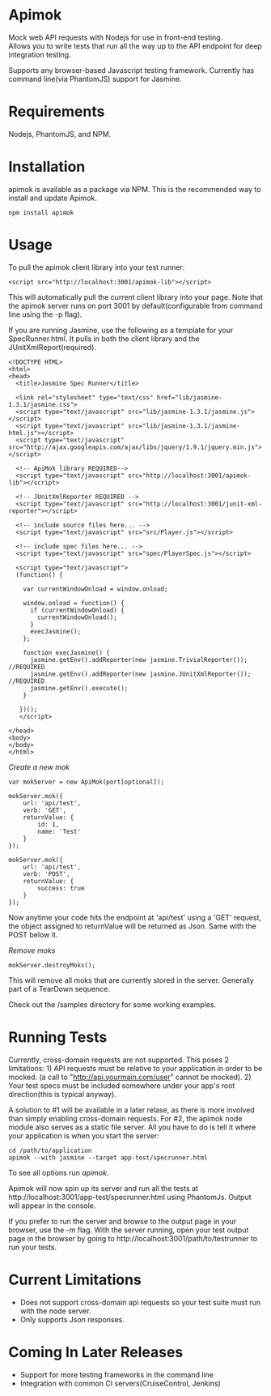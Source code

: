 Apimok
======

Mock web API requests with Nodejs for use in front-end testing.  
Allows you to write tests that run all the way up to the API endpoint for deep integration testing.

Supports any browser-based Javascript testing framework.  Currently has command line(via PhantomJS) support for Jasmine.

Requirements
============

Nodejs, PhantomJS, and NPM.

Installation
============

apimok is available as a package via NPM.  This is the recommended way to install and update Apimok.

    npm install apimok
    
Usage
=====

To pull the apimok client library into your test runner:

    <script src="http://localhost:3001/apimok-lib"></script>

This will automatically pull the current client library into your page. Note that the apimok server runs on port 3001 by default(configurable from command line using the -p flag).

If you are running Jasmine, use the following as a template for your SpecRunner.html.  It pulls in both the client library and the JUnitXmlReport(required).

    <!DOCTYPE HTML>
    <html>
    <head>
      <title>Jasmine Spec Runner</title>

      <link rel="stylesheet" type="text/css" href="lib/jasmine-1.3.1/jasmine.css">
      <script type="text/javascript" src="lib/jasmine-1.3.1/jasmine.js"></script>
      <script type="text/javascript" src="lib/jasmine-1.3.1/jasmine-html.js"></script>  
      <script type="text/javascript" src="http://ajax.googleapis.com/ajax/libs/jquery/1.9.1/jquery.min.js"></script>

      <!-- ApiMok library REQUIRED-->
      <script type="text/javascript" src="http://localhost:3001/apimok-lib"></script>
      
      <!-- JUnitXmlReporter REQUIRED -->
      <script type="text/javascript" src="http://localhost:3001/junit-xml-reporter"></script>

      <!-- include source files here... -->
      <script type="text/javascript" src="src/Player.js"></script>

      <!-- include spec files here... -->
      <script type="text/javascript" src="spec/PlayerSpec.js"></script>

      <script type="text/javascript">
      (function() {    

        var currentWindowOnload = window.onload;

        window.onload = function() {
          if (currentWindowOnload) {
            currentWindowOnload();
          }
          execJasmine();
        };

        function execJasmine() {
          jasmine.getEnv().addReporter(new jasmine.TrivialReporter());  //REQUIRED
          jasmine.getEnv().addReporter(new jasmine.JUnitXmlReporter()); //REQUIRED
          jasmine.getEnv().execute();
        }

       })();
       </script>

    </head>
    <body>
    </body>
    </html>


*Create a new mok*

    var mokServer = new ApiMok(port[optional]);
    
    mokServer.mok({
        url: 'api/test',
        verb: 'GET',
        returnValue: {
            id: 1,
            name: 'Test'
        }
    });
    
    mokServer.mok({
        url: 'api/test',
        verb: 'POST',
        returnValue: {
            success: true
        }
    });

Now anytime your code hits the endpoint at 'api/test' using a 'GET' request, the object assigned to returnValue will be returned as Json.  Same with the POST below it.

*Remove moks*

    mokServer.destroyMoks();
    
This will remove all moks that are currently stored in the server.  Generally part of a TearDown sequence.

Check out the /samples directory for some working examples.

Running Tests
=============

Currently, cross-domain requests are not supported.  This poses 2 limitations: 1) API requests must be relative to your application in order to be mocked.  (a call to "http://api.yourmain.com/user" cannot be mocked).  2) Your test specs must be included somewhere under your app's root direction(this is typical anyway).

A solution to #1 will be available in a later relase, as there is more involved than simply enabling cross-domain requests.  For #2, the apimok node module also serves as a static file server.  All you have to do is tell it where your application is when you start the server:

    cd /path/to/application
    apimok --with jasmine --target app-test/specrunner.html
    
To see all options run _apimok_.

Apimok will now spin up its server and run all the tests at http://localhost:3001/app-test/specrunner.html using PhantomJs.  Output will appear in the console.

If you prefer to run the server and browse to the output page in your browser, use the _-m_ flag.  With the server running, open your test output page in the browser by going to http://localhost:3001/path/to/testrunner to run your tests.

Current Limitations
===================

- Does not support cross-domain api requests so your test suite must run with the node server. 
- Only supports Json responses.

Coming In Later Releases
========================

- Support for more testing frameworks in the command line
- Integration with common CI servers(CruiseControl, Jenkins)
